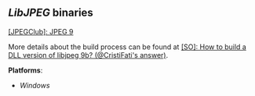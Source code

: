 *LibJPEG* binaries
------------------

[[JPEGClub]: JPEG 9](https://jpegclub.org)

More details about the build process can be found at [[SO]: How to build a DLL version of libjpeg 9b? (@CristiFati's answer)](https://stackoverflow.com/questions/44450813/how-to-build-a-dll-version-of-libjpeg-9b/44469099#44469099).

**Platforms**:
- *Windows*


